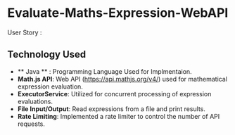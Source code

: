 # Evaluate-Maths-Expression-WebAPI
User Story : 
## Technology Used
- ** Java ** : Programming Language Used for Implmentaion.
- **Math.js API**: Web API (https://api.mathjs.org/v4/) used for mathematical expression evaluation.
- **ExecutorService**: Utilized for concurrent processing of expression evaluations.
- **File Input/Output**: Read expressions from a file and print results.
- **Rate Limiting**: Implemented a rate limiter to control the number of API requests.
